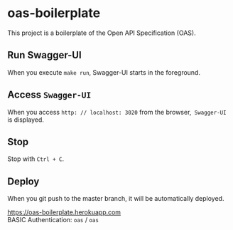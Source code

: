 # oas-boilerplate
This project is a boilerplate of the Open API Specification (OAS).

## Run Swagger-UI
When you execute `make run`, Swagger-UI starts in the foreground.

## Access `Swagger-UI`
When you access `http: // localhost: 3020` from the browser,` Swagger-UI` is displayed.

## Stop
Stop with `Ctrl + C`.

## Deploy
When you git push to the master branch, it will be automatically deployed.

https://oas-boilerplate.herokuapp.com  
BASIC Authentication: `oas` / `oas`
